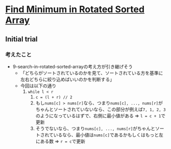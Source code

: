 # [Find Minimum in Rotated Sorted Array](https://leetcode.com/problems/find-minimum-in-rotated-sorted-array)

## Initial trial

### 考えたこと

- 9-search-in-rotated-sorted-arrayの考え方が引き継げそう
  - 「どちらがソートされているのかを見て、ソートされている方を基準に左右どちらに絞り込めばいいのかを判断する」
  - 今回は以下の通り
    1. `while l < r`
       1. `c = (l + r) // 2`
       2. もし`nums[c] > nums[r]`なら、つまり`nums[c], ..., nums[r]`がちゃんとソートされていないなら、この部分が例えば`7, 1, 2, 3`のようになっているはずで、右側に最小値がある => `l = c + 1`で更新
       3. そうでないなら、つまり`nums[c], ..., nums[r]`がちゃんとソートされているなら、最小値は`nums[c]`であるかもしくはもっと左にある数 => `r = c`で更新